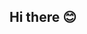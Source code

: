 ## Hi there 😊

<!--
**Jane857/Jane857** is a ✨ _special_ ✨ repository because its `README.md` (this file) appears on your GitHub profile.

Here are some ideas to get you started:

- 🔭 I’m currently working on art project
- 🌱 I’m currently learning arbaic
- 👯 I’m looking to collaborate on 
- 🤔 I’m looking for help with 
- 💬 Ask me about art and craft
- 📫 How to reach me: by texting
- 😄 Pronouns: she/her
- ⚡ Fun fact: I am fun girl!

![Aesthetic dark purple](https://github.com/user-attachments/assets/f77bbe29-be36-47cd-ad9b-784e310fffe3)
